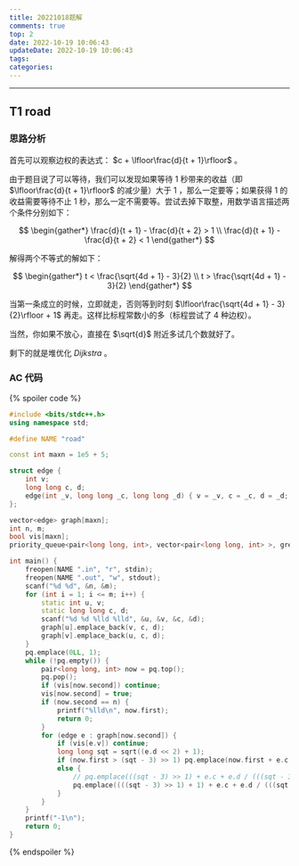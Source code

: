 ```yaml
---
title: 20221018题解
comments: true
top: 2
date: 2022-10-19 10:06:43
updateDate: 2022-10-19 10:06:43
tags:
categories:
---
```


---

<!--more-->

## T1 road

### 思路分析

首先可以观察边权的表达式： $c + \lfloor\frac{d}{t + 1}\rfloor$ 。

由于题目说了可以等待，我们可以发现如果等待 1 秒带来的收益（即 $\lfloor\frac{d}{t + 1}\rfloor$ 的减少量）大于 1 ，那么一定要等；如果获得 1 的收益需要等待不止 1 秒，那么一定不需要等。尝试去掉下取整，用数学语言描述两个条件分别如下：

$$
\begin{gather*}
\frac{d}{t + 1} - \frac{d}{t + 2} > 1 \\
\frac{d}{t + 1} - \frac{d}{t + 2} < 1
\end{gather*}
$$

解得两个不等式的解如下：

$$
\begin{gather*}
t < \frac{\sqrt{4d + 1} - 3}{2} \\
t > \frac{\sqrt{4d + 1} - 3}{2}
\end{gather*}
$$

当第一条成立的时候，立即就走，否则等到时刻 $\lfloor\frac{\sqrt{4d + 1} - 3}{2}\rfloor + 1$ 再走。这样比标程常数小的多（标程尝试了 4 种边权）。

当然，你如果不放心，直接在 $\sqrt{d}$ 附近多试几个数就好了。

剩下的就是堆优化 $Dijkstra$ 。

### AC 代码

{% spoiler code %}
```cpp
#include <bits/stdc++.h>
using namespace std;

#define NAME "road"

const int maxn = 1e5 + 5;

struct edge {
    int v;
    long long c, d;
    edge(int _v, long long _c, long long _d) { v = _v, c = _c, d = _d; }
};

vector<edge> graph[maxn];
int n, m;
bool vis[maxn];
priority_queue<pair<long long, int>, vector<pair<long long, int> >, greater<pair<long long, int> > > pq;

int main() {
    freopen(NAME ".in", "r", stdin);
    freopen(NAME ".out", "w", stdout);
    scanf("%d %d", &n, &m);
    for (int i = 1; i <= m; i++) {
        static int u, v;
        static long long c, d;
        scanf("%d %d %lld %lld", &u, &v, &c, &d);
        graph[u].emplace_back(v, c, d);
        graph[v].emplace_back(u, c, d);
    }
    pq.emplace(0LL, 1);
    while (!pq.empty()) {
        pair<long long, int> now = pq.top();
        pq.pop();
        if (vis[now.second]) continue;
        vis[now.second] = true;
        if (now.second == n) {
            printf("%lld\n", now.first);
            return 0;
        }
        for (edge e : graph[now.second]) {
            if (vis[e.v]) continue;
            long long sqt = sqrt((e.d << 2) + 1);
            if (now.first > (sqt - 3) >> 1) pq.emplace(now.first + e.c + e.d / (now.first + 1), e.v);
            else {
                // pq.emplace(((sqt - 3) >> 1) + e.c + e.d / (((sqt - 3) >> 1) + 1), e.v);
                pq.emplace((((sqt - 3) >> 1) + 1) + e.c + e.d / (((sqt - 3) >> 1) + 2), e.v);
            }
        }
    }
    printf("-1\n");
    return 0;
}
```
{% endspoiler %}

